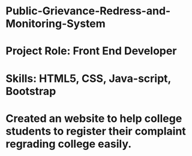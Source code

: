 # Public-Grievance-Redress-and-Monitoring-System
# Project Role: Front End Developer
# Skills: HTML5, CSS, Java-script, Bootstrap  
# Created an website to help college students to register their complaint regrading college easily.  

